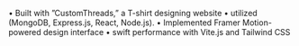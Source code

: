 • Built with ”CustomThreads,” a T-shirt designing website
 • utilized (MongoDB, Express.js, React, Node.js).
 • Implemented Framer Motion-powered design interface
 • swift performance with Vite.js and Tailwind CSS